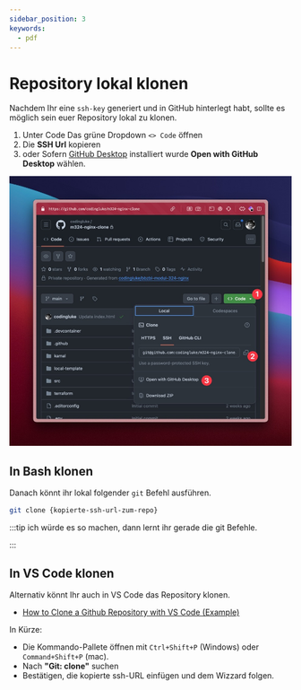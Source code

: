 ```yaml
---
sidebar_position: 3
keywords:
  - pdf
---
```


# Repository lokal klonen

Nachdem Ihr eine `ssh-key` generiert und in GitHub hinterlegt habt, sollte es
möglich sein euer Repository lokal zu klonen.

<div className="grid"><div>

1. Unter Code Das grüne Dropdown `<> Code` öffnen
2. Die **SSH Url** kopieren
3. oder Sofern [GitHub Desktop](https://desktop.github.com/download/)
   installiert wurde **Open with GitHub Desktop** wählen.

</div><div>

![bg right fit](./images/github-repository-clone.png)

</div></div>

## In Bash klonen

Danach könnt ihr lokal folgender `git` Befehl ausführen.

```bash
git clone {kopierte-ssh-url-zum-repo}
```

:::tip ich würde es so machen, dann lernt ihr gerade die git Befehle.

:::

## In VS Code klonen
Alternativ könnt Ihr auch in VS Code das Repository klonen.

- [How to Clone a Github Repository with VS Code (Example)](https://www.jcchouinard.com/git-clone-github-repository-vscode/)

In Kürze:

- Die Kommando-Pallete öffnen mit `Ctrl+Shift+P` (Windows) oder
  `Command+Shift+P` (mac).
- Nach **"Git: clone"** suchen
- Bestätigen, die kopierte ssh-URL einfügen und dem Wizzard folgen.
